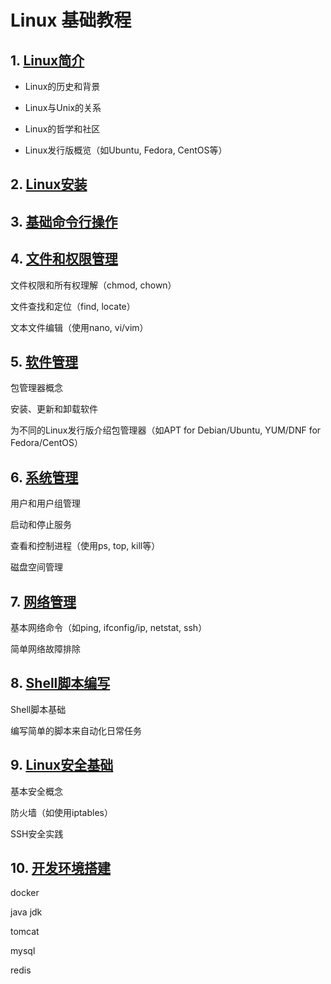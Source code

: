 # Linux 基础教程

## 1. [Linux简介](./Chapter_01.md)

* Linux的历史和背景

* Linux与Unix的关系

* Linux的哲学和社区

* Linux发行版概览（如Ubuntu, Fedora, CentOS等）

## 2. [Linux安装](./Chapter_02.md)



## 3. [基础命令行操作](./Chapter_03.md)



## 4. [文件和权限管理](./Chapter_04.md)

文件权限和所有权理解（chmod, chown）

文件查找和定位（find, locate）

文本文件编辑（使用nano, vi/vim）

## 5. [软件管理](./Chapter_05.md)

包管理器概念

安装、更新和卸载软件

为不同的Linux发行版介绍包管理器（如APT for Debian/Ubuntu, YUM/DNF for Fedora/CentOS）

## 6. [系统管理](./Chapter_06.md)

用户和用户组管理

启动和停止服务

查看和控制进程（使用ps, top, kill等）

磁盘空间管理

## 7. [网络管理](./Chapter_07.md)

基本网络命令（如ping, ifconfig/ip, netstat, ssh）

简单网络故障排除

## 8. [Shell脚本编写](./Chapter_08.md)

Shell脚本基础

编写简单的脚本来自动化日常任务

## 9. [Linux安全基础](./Chapter_09.md)

基本安全概念

防火墙（如使用iptables）

SSH安全实践

## 10. [开发环境搭建](./Chapter_10.md)

docker

java jdk

tomcat

mysql

redis

